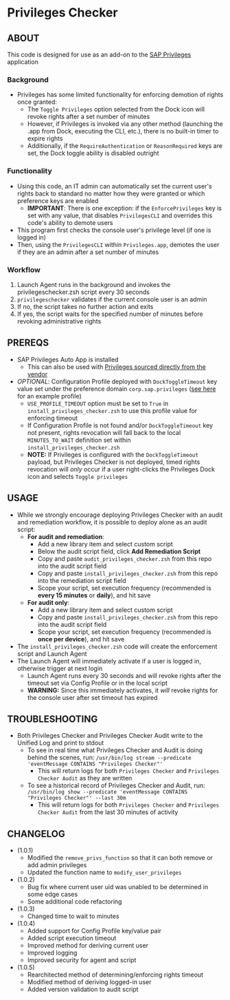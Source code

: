 # Privileges Checker

## ABOUT

This code is designed for use as an add-on to the [SAP Privileges](https://github.com/SAP/macOS-enterprise-privileges) application

### Background 

- Privileges has some limited functionality for enforcing demotion of rights once granted:
    - The `Toggle Privileges` option selected from the Dock icon will revoke rights after a set number of minutes
    - However, if Privileges is invoked via any other method (launching the .app from Dock, executing the CLI, etc.), there is no built-in timer to expire rights 
    - Additionally, if the `RequireAuthentication` or `ReasonRequired` keys are set, the Dock toggle ability is disabled outright

### Functionality

- Using this code, an IT admin can automatically set the current user's rights back to standard no matter how they were granted or which preference keys are enabled
    - **IMPORTANT**: There is one exception: if the `EnforcePrivileges` key is set with any value, that disables `PrivilegesCLI` and overrides this code's ability to demote users
- This program first checks the console user's privilege level (if one is logged in)
- Then, using the `PrivilegesCLI` within `Privileges.app`, demotes the user if they are an admin after a set number of minutes

### Workflow

1. Launch Agent runs in the background and invokes the privilegeschecker.zsh script every 30 seconds
2. `privilegeschecker` validates if the current console user is an admin
3. If no, the script takes no further action and exits
4. If yes, the script waits for the specified number of minutes before revoking administrative rights

## PREREQS

- SAP Privileges Auto App is installed
    - This can also be used with [Privileges sourced directly from the vendor](https://github.com/SAP/macOS-enterprise-privileges/releases)
- *OPTIONAL*: Configuration Profile deployed with `DockToggleTimeout` key value set under the preference domain `corp.sap.privileges` ([see here](https://github.com/SAP/macOS-enterprise-privileges/blob/main/application_management/example_profiles/DockToggleTimeout/Example_DockToggleTimeout.mobileconfig) for an example profile)
    - `USE_PROFILE_TIMEOUT` option must be set to `True` in `install_privileges_checker.zsh` to use this profile value for enforcing timeout 
    - If Configuration Profile is not found and/or `DockToggleTimeout` key not present, rights revocation will fall back to the local `MINUTES_TO_WAIT` definition set within `install_privileges_checker.zsh`
    - **NOTE:** If Privileges is configured with the `DockToggleTimeout` payload, but Privileges Checker is not deployed, timed rights revocation will *only* occur if a user right-clicks the Privileges Dock icon and selects `Toggle privileges`

## USAGE

- While we strongly encourage deploying Privileges Checker with an audit and remediation workflow, it is possible to deploy alone as an audit script:
    - **For audit and remediation**:
        - Add a new library item and select custom script
        - Below the audit script field, click **Add Remediation Script**
        - Copy and paste `audit_privileges_checker.zsh` from this repo into the audit script field
        - Copy and paste `install_privileges_checker.zsh` from this repo into the remediation script field 
        - Scope your script, set execution frequency (recommended is **every 15 minutes** or **daily**), and hit save
    - **For audit only**:
        - Add a new library item and select custom script
        - Copy and paste `install_privileges_checker.zsh` from this repo into the audit script field 
        - Scope your script, set execution frequency (recommended is **once per device**), and hit save
- The `install_privileges_checker.zsh` code will create the enforcement script and Launch Agent
- The Launch Agent will immediately activate if a user is logged in, otherwise trigger at next login
    - Launch Agent runs every 30 seconds and will revoke rights after the timeout set via Config Profile or in the local script
    - **WARNING:** Since this immediately activates, it *will* revoke rights for the console user after set timeout has expired

## TROUBLESHOOTING

- Both Privileges Checker and Privileges Checker Audit write to the Unified Log and print to stdout
    - To see in real time what Privileges Checker and Audit is doing behind the scenes, run: `/usr/bin/log stream --predicate 'eventMessage CONTAINS "Privileges Checker"'`
        - This will return logs for both `Privileges Checker` and `Privileges Checker Audit` as they are written
    - To see a historical record of Privileges Checker and Audit, run: `/usr/bin/log show --predicate 'eventMessage CONTAINS "Privileges Checker"' --last 30m`
        - This will return logs for both `Privileges Checker` and `Privileges Checker Audit` from the last 30 minutes of activity

## CHANGELOG

- (1.0.1)
   - Modified the `remove_privs_function` so that it can both remove or add admin privileges
   - Updated the function name to `modify_user_privileges`
- (1.0.2)
   - Bug fix where current user uid was unabled to be determined in some edge cases
   - Some additional code refactoring
- (1.0.3)
   - Changed time to wait to minutes
- (1.0.4)
   - Added support for Config Profile key/value pair
   - Added script execution timeout
   - Improved method for deriving current user
   - Improved logging
   - Improved security for agent and script
- (1.0.5)
   - Rearchitected method of determining/enforcing rights timeout
   - Modified method of deriving logged-in user
   - Added version validation to audit script

